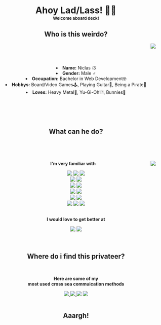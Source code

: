 <body>
  <center>
    <div>
      <h1 align="center">
        Ahoy Lad/Lass! 🏴‍☠️ <br>
        <font size="2">Welcome aboard deck!</font>
      </h3>
      <div>
        <h2 align="center">
          Who is this weirdo?
        </h2>
        <div align="center">
          <img src="https://media1.giphy.com/media/lMg0qBGvh0Hu0AMLj4/giphy.gif?cid=790b7611c6129cad063b7a773cd9411c68772f4bdc5e2f7c&rid=giphy.gif&ct=g" align="right">
        </div>
        <br>
        <br>
        <br>
        <br>
        <li>
          <b>Name:</b> Niclas :3
        </li>
        <li>
          <b>Gender:</b> Male ♂️
        </li>
        <li>
          <b>Occupation:</b> Bachelor in Web Development🤓
        </li>
        <li>
          <b>Hobbys:</b> Board/Video Games🕹️, Playing Guitar🎸, Being a Pirate🦜
        </li>
        <li>
          <b>Loves:</b> Heavy Metal🤘, Yu-Gi-Oh!🃏, Bunnies🐇
        </li>
        <br>
        <br>
        <br>
        <br>
      </div>
    </div>
    <div>
      <h2 align="center">
        What can he do?
      </h2>
    </div>
    <div>
      <br>
      <p align="center">
        <br>
        <div align="center">
          <img src="https://media2.giphy.com/media/lOxulgieOO9BiReM8y/giphy.gif?cid=790b7611390ddd0e9f8ae4cc90e917ced2527fcc56e29efe&rid=giphy.gif&ct=g" align="right">
        </div>
        <p><b>I'm very familiar with</b></p>
        <img src="https://img.shields.io/badge/html5%20-%23E34F26.svg?&style=for-the-badge&logo=html5&logoColor=white"/>
        <img src="https://img.shields.io/badge/css3%20-%231572B6.svg?&style=for-the-badge&logo=css3&logoColor=white"/>
        <img src="https://img.shields.io/static/v1?style=for-the-badge&message=Sass&color=CC6699&logo=Sass&logoColor=FFFFFF&label="/><br>
        <img src="https://img.shields.io/badge/javascript%20-%23323330.svg?&style=for-the-badge&logo=javascript&logoColor=%23F7DF1E"/>
        <img src="https://img.shields.io/static/v1?style=for-the-badge&message=Vue.js&color=222222&logo=Vue.js&logoColor=4FC08D&label="/><br>
        <img src="https://img.shields.io/badge/node.js%20-%2343853D.svg?&style=for-the-badge&logo=node.js&logoColor=white"/>
        <img src="https://img.shields.io/static/v1?style=for-the-badge&message=Express&color=000000&logo=Express&logoColor=FFFFFF&label="/><br>
        <img src="https://img.shields.io/static/v1?style=for-the-badge&message=PHP&color=777BB4&logo=PHP&logoColor=FFFFFF&label="/>
        <img src="https://img.shields.io/static/v1?style=for-the-badge&message=WordPress&color=21759B&logo=WordPress&logoColor=FFFFFF&label="/><br>
        <img src="https://img.shields.io/static/v1?style=for-the-badge&message=MySQL&color=4479A1&logo=MySQL&logoColor=FFFFFF&label="/>
        <img src="https://img.shields.io/static/v1?style=for-the-badge&message=Firebase&color=222222&logo=Firebase&logoColor=FFCA28&label="/><br>
        <img src="https://img.shields.io/badge/adobe%20photoshop%20-%2331A8FF.svg?&style=for-the-badge&logo=adobe%20photoshop&logoColor=white"/>
        <img src="https://img.shields.io/static/v1?style=for-the-badge&message=Adobe+XD&color=FF61F6&logo=Adobe+XD&logoColor=FFFFFF&label="/>
        <img src="https://img.shields.io/static/v1?style=for-the-badge&message=Figma&color=F24E1E&logo=Figma&logoColor=FFFFFF&label="/>
        <br>
        <br>
        <p><b>I would love to get better at</b></p>
        <img src="https://img.shields.io/static/v1?style=for-the-badge&message=Unity&color=222222&logo=Unity&logoColor=FFFFFF&label="/>
        <img src="https://img.shields.io/static/v1?style=for-the-badge&message=C+Sharp&color=239120&logo=C+Sharp&logoColor=FFFFFF&label="/>
        <br><br>
        <br>
        <h2 align="center">
          Where do i find this privateer?
        </h2>
        <br>
        <p align="center">
          <b>Here are some of my<br>
            most used cross sea commuication methods</b>
        </p>
        <div align="center">
          <a href="mailto:niclasvnielsen@gmail.com" target="_blanc">
          <img src="https://img.shields.io/static/v1?style=for-the-badge&message=Mail&color=EA4335&logo=Gmail&logoColor=FFFFFF&label="/>
          </a>
          <a href="https://www.linkedin.com/in/niclas-nielsen-14a173206/" target="_blanc">
          <img src="https://img.shields.io/static/v1?style=for-the-badge&message=LinkedIn&color=0A66C2&logo=LinkedIn&logoColor=FFFFFF&label="/>
          </a>
          <img src="https://img.shields.io/static/v1?style=for-the-badge&message=Discord&color=5865F2&logo=Discord&logoColor=FFFFFF&label="/>
          <img src="https://img.shields.io/static/v1?style=for-the-badge&message=Twitter&color=1DA1F2&logo=Twitter&logoColor=FFFFFF&label="/>
        </div>
    </div>
    <br>
    <div>
      <h2 align="center">Aaargh!</h2>
    </div>
    </center>
</body>


